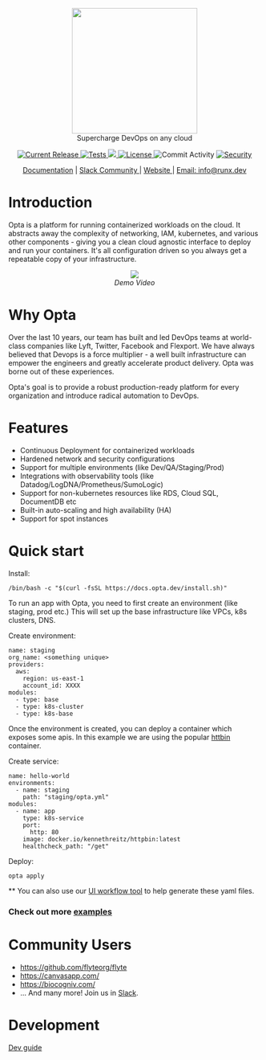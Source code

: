 <p align="center"><img src="https://user-images.githubusercontent.com/855699/125824286-149ea52e-ef45-4f41-9579-8dba9bca38ac.png" width="250"><br/>
Supercharge DevOps on any cloud</p>

<p align="center">
  <a href="https://github.com/run-x/opta/releases/latest">
    <img src="https://img.shields.io/github/release/run-x/opta.svg" alt="Current Release" />
  </a>
  <a href="https://github.com/run-x/opta/actions/workflows/ci.yml">
    <img src="https://github.com/run-x/opta/actions/workflows/ci.yml/badge.svg" alt="Tests" />
  </a>
  <a href="https://codecov.io/gh/run-x/opta">
    <img src="https://codecov.io/gh/run-x/opta/branch/main/graph/badge.svg?token=OA3PXV0HYX">
  </a>
  <a href="http://www.apache.org/licenses/LICENSE-2.0.html">
    <img src="https://img.shields.io/badge/LICENSE-Apache2.0-ff69b4.svg" alt="License" />
  </a>

  <img src="https://img.shields.io/github/commit-activity/w/run-x/opta.svg?style=plastic" alt="Commit Activity" />

  <a href="https://github.com/PyCQA/bandit">
    <img src="https://img.shields.io/badge/security-bandit-yellow.svg" alt="Security" />
  </a>
  
</p>
<p align="center">
  <a href="https://docs.opta.dev/">Documentation</a> |
<a href="https://slack.opta.dev">
    Slack Community
  </a> | <a href="https://runx.dev/">
    Website
  </a> | <a href="mailto:info@runx.dev">
    Email: info@runx.dev
  </a>
  </p>

# Introduction
Opta is a platform for running containerized workloads on the cloud. It
abstracts away the complexity of networking, IAM, kubernetes, and various other
components - giving you a clean cloud agnostic interface to deploy and run your
containers.
It's all configuration driven so you always get a repeatable copy of your
infrastructure.


<p align="center">
  <a href="https://www.youtube.com/watch?v=nja_EfpGexE"><img src="https://img.youtube.com/vi/nja_EfpGexE/0.jpg"></a>
  </br>
  <span><i>Demo Video</i></span>
  
</p>


# Why Opta
Over the last 10 years, our team has built and led DevOps teams at world-class 
companies like Lyft, Twitter, Facebook and Flexport. We have always believed 
that Devops is a force multiplier - a well built infrastructure can empower the 
engineers and greatly accelerate product delivery. Opta was borne out of these 
experiences. 

Opta's goal is to provide a robust production-ready platform for every organization
and introduce radical automation to DevOps.

# Features
* Continuous Deployment for containerized workloads
* Hardened network and security configurations
* Support for multiple environments (like Dev/QA/Staging/Prod)
* Integrations with observability tools (like Datadog/LogDNA/Prometheus/SumoLogic)
* Support for non-kubernetes resources like RDS, Cloud SQL, DocumentDB etc
* Built-in auto-scaling and high availability (HA)
* Support for spot instances


# Quick start
Install: 

`/bin/bash -c "$(curl -fsSL https://docs.opta.dev/install.sh)"`

To run an app with Opta, you need to first create an environment (like staging, prod etc.)
This will set up the base infrastructure like VPCs, k8s clusters, DNS.

Create environment:
```
name: staging
org_name: <something unique>
providers:
  aws:
    region: us-east-1
    account_id: XXXX
modules:
  - type: base
  - type: k8s-cluster
  - type: k8s-base
```

Once the environment is created, you can deploy a container which exposes some apis.
In this example we are using the popular [httbin](https://httpbin.org/) container.

Create service:
```
name: hello-world
environments:
  - name: staging
    path: "staging/opta.yml"
modules:
  - name: app
    type: k8s-service
    port:
      http: 80
    image: docker.io/kennethreitz/httpbin:latest
    healthcheck_path: "/get"
```
Deploy: 

`opta apply`

** You can also use our [UI workflow tool](https://app.runx.dev/yaml-generator) to help generate these yaml files.
### Check out more [examples](https://github.com/run-x/opta/tree/main/examples)

# Community Users
* https://github.com/flyteorg/flyte
* https://canvasapp.com/
* https://biocogniv.com/
* ... And many more! Join us in <a href="https://join.slack.com/t/opta-group/shared_invite/zt-r1p9k1iv-4MP1IMZCT9mwwwdJH0HRyA">Slack</a>.

# Development
[Dev guide](https://github.com/run-x/opta/blob/main/development.md)
